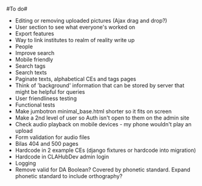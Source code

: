#To do#

- Editing or removing uploaded pictures (Ajax drag and drop?)
- User section to see what everyone's worked on
- Export features
- Way to link institutes to realm of reality write up
- People
- Improve search
- Mobile friendly
- Search tags
- Search texts
- Paginate texts, alphabetical CEs and tags pages
- Think of 'background' information that can be stored by server that might be helpful for queries
- User friendliness testing
- Functional tests
- Make jumbotron minimal_base.html shorter so it fits on screen
- Make a 2nd level of user so Auth isn't open to them on the admin site
- Check audio playback on mobile devices -  my phone wouldn't play an upload
- Form validation for audio files
- Bilas 404 and 500 pages
- Hardcode in 2 example CEs (django fixtures or hardcode into migration)
- Hardcode in CLAHubDev admin login
- Logging
- Remove valid for DA Boolean? Covered by phonetic standard. Expand phonetic standard to include orthography?
